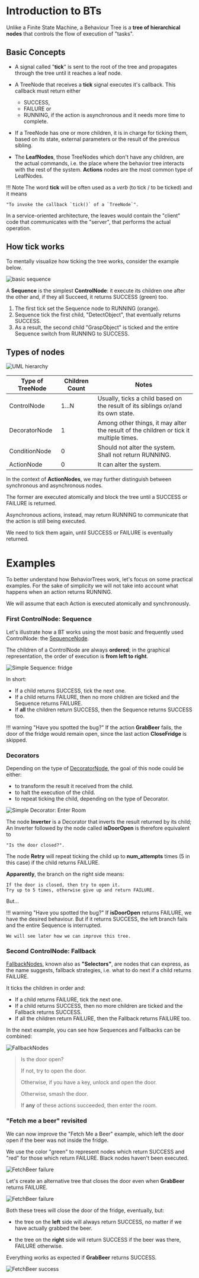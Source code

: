 # Introduction to BTs

Unlike a Finite State Machine, a Behaviour Tree is a __tree of hierarchical nodes__ 
that controls the flow of execution of "tasks". 

## Basic Concepts

- A signal called "__tick__" is sent to the root of the tree
and propagates through the tree until it reaches a leaf node.

- A TreeNode that receives a __tick__ signal executes it's callback.
  This callback must return either

    - SUCCESS,
    - FAILURE or
    - RUNNING, if the action is asynchronous and it needs more time
      to complete.

- If a TreeNode has one or more children, it is in charge for ticking
  them, based on its state, external parameters or the result of the
  previous sibling.

 - The __LeafNodes__, those TreeNodes which don't have any children,
   are the actual commands, i.e. the place where the behavior tree
   interacts with the rest of the system.
   __Actions__ nodes are the most common type of LeafNodes.

!!! Note
    The word __tick__ will be often used as a *verb* (to tick / to be ticked) and it means
    
    "To invoke the callback `tick()` of a `TreeNode`".

In a service-oriented architecture, the leaves would contain
the "client" code that communicates with the "server",
that performs the actual operation.

## How tick works

To mentally visualize how ticking the tree works, consider the example below.

![basic sequence](images/bt_intro_01.gif)

A __Sequence__ is the simplest __ControlNode__: it execute 
its children one after the other and, if they all Succeed,
it returns SUCCESS (green) too.

1. The first tick set the Sequence node to RUNNING (orange).
2. Sequence tick the first child, "DetectObject", that eventually returns SUCCESS.
3. As a result, the second child "GraspObject" is ticked and the entire Sequence switch from RUNNING to SUCCESS.


## Types of nodes


![UML hierarchy](images/TypeHierarchy.png)

| Type of TreeNode  | Children Count     | Notes              |
| -----------       | ------------------ | ------------------ |
| ControlNode       | 1...N | Usually, ticks a child based on the result of its siblings or/and its own state.        |
| DecoratorNode     | 1     | Among other things, it may alter the result of the children or tick it multiple times.
| ConditionNode     | 0     | Should not alter the system. Shall not return RUNNING. |
| ActionNode        | 0     | It can alter the system.         |


In the context of __ActionNodes__, we may further distinguish between
synchronous and asynchronous nodes.

The former are executed atomically and block the tree until a SUCCESS or FAILURE is returned.

Asynchronous actions, instead, may return RUNNING to communicate that
the action is still being executed.

We need to tick them again, until SUCCESS or FAILURE is eventually returned.

# Examples

To better understand how BehaviorTrees work, let's focus on some practical
examples. For the sake of simplicity we will not take into account what happens when an action returns RUNNING.

We will assume that each Action is executed atomically and synchronously.


### First ControlNode: Sequence

Let's illustrate how a BT works using the most basic and frequently used 
ControlNode: the [SequenceNode](SequenceNode.md).

The children of a ControlNode are always __ordered__; in the graphical 
representation, the order of execution is __from left to right__.

![Simple Sequence: fridge](images/SequenceBasic.svg)


In short:

- If a child returns SUCCESS, tick the next one.
- If a child returns FAILURE, then no more children are ticked and the Sequence returns FAILURE.
- If __all__ the children return SUCCESS, then the Sequence returns SUCCESS too.

!!! warning "Have you spotted the bug?"
    If the action __GrabBeer__ fails, the door of the 
    fridge would remain open, since the last action __CloseFridge__ is skipped.


### Decorators

Depending on the type of [DecoratorNode](DecoratorNode.md), the goal of
this node could be either:

- to transform the result it received from the child.
- to halt the execution of the child.
- to repeat ticking the child, depending on the type of Decorator.


![Simple Decorator: Enter Room](images/DecoratorEnterRoom.svg)

The node __Inverter__ is a Decorator that inverts 
the result returned by its child; An Inverter followed by the node called
__isDoorOpen__ is therefore equivalent to 

    "Is the door closed?".

The node __Retry__ will repeat ticking the child up to __num_attempts__ times (5 in this case)
if the child returns FAILURE.

__Apparently__, the branch on the right side means: 

    If the door is closed, then try to open it.
    Try up to 5 times, otherwise give up and return FAILURE.
    
But...
    
!!! warning "Have you spotted the bug?"
    If __isDoorOpen__ returns FAILURE, we have the desired behaviour.
    But if it returns SUCCESS, the left branch fails and the entire Sequence
    is interrupted.
    
    We will see later how we can improve this tree. 
    

### Second ControlNode: Fallback

[FallbackNodes](FallbackNode.md), known also as __"Selectors"__,
are nodes that can express, as the name suggests, fallback strategies, 
i.e. what to do next if a child returns FAILURE.

It ticks the children in order and:

- If a child returns FAILURE, tick the next one.
- If a child returns SUCCESS, then no more children are ticked and the 
   Fallback returns SUCCESS.
- If all the children return FAILURE, then the Fallback returns FAILURE too.

In the next example, you can see how Sequences and Fallbacks can be combined:
    
![FallbackNodes](images/FallbackBasic.svg)  


> Is the door open?
>
> If not, try to open the door.
>
> Otherwise, if you have a key, unlock and open the door.
>
> Otherwise, smash the door. 
>
> If __any__ of these actions succeeded, then enter the room.

### "Fetch me a beer" revisited

We can now improve the "Fetch Me a Beer" example, which left the door open 
if the beer was not inside the fridge.

We use the color "green" to represent nodes which return
SUCCESS and "red" for those which return FAILURE. Black nodes haven't
been executed. 

![FetchBeer failure](images/FetchBeerFails.svg)

Let's create an alternative tree that closes the door even when __GrabBeer__ 
returns FAILURE.


![FetchBeer failure](images/FetchBeer.svg)

Both these trees will close the door of the fridge, eventually, but:

- the tree on the __left__ side will always return SUCCESS, no matter if
we have actually grabbed the beer.
 
- the tree on the __right__ side will return SUCCESS if the beer was there, 
FAILURE otherwise.

Everything works as expected if __GrabBeer__ returns SUCCESS.

![FetchBeer success](images/FetchBeer2.svg)



